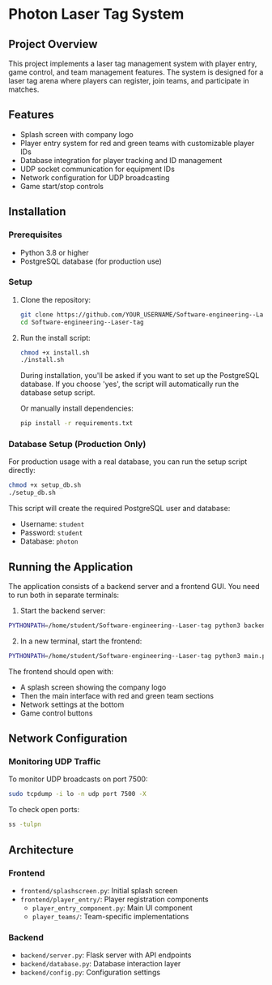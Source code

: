 # Photon Laser Tag System

## Project Overview

This project implements a laser tag management system with player entry, game control, and team management features. The system is designed for a laser tag arena where players can register, join teams, and participate in matches.

## Features

- Splash screen with company logo
- Player entry system for red and green teams with customizable player IDs
- Database integration for player tracking and ID management
- UDP socket communication for equipment IDs
- Network configuration for UDP broadcasting
- Game start/stop controls

## Installation

### Prerequisites

- Python 3.8 or higher
- PostgreSQL database (for production use)

### Setup

1. Clone the repository:
   ```bash
   git clone https://github.com/YOUR_USERNAME/Software-engineering--Laser-tag.git
   cd Software-engineering--Laser-tag
   ```

2. Run the install script:
   ```bash
   chmod +x install.sh
   ./install.sh
   ```

   During installation, you'll be asked if you want to set up the PostgreSQL database.
   If you choose 'yes', the script will automatically run the database setup script.

   Or manually install dependencies:
   ```bash
   pip install -r requirements.txt
   ```

### Database Setup (Production Only)

For production usage with a real database, you can run the setup script directly:

```bash
chmod +x setup_db.sh
./setup_db.sh
```

This script will create the required PostgreSQL user and database:  
- Username: `student`
- Password: `student`
- Database: `photon`

## Running the Application

The application consists of a backend server and a frontend GUI. You need to run both in separate terminals:

1. Start the backend server:
```bash
PYTHONPATH=/home/student/Software-engineering--Laser-tag python3 backend/server.py
```

2. In a new terminal, start the frontend:
```bash
PYTHONPATH=/home/student/Software-engineering--Laser-tag python3 main.py
```

The frontend should open with:
- A splash screen showing the company logo
- Then the main interface with red and green team sections
- Network settings at the bottom
- Game control buttons

## Network Configuration

### Monitoring UDP Traffic

To monitor UDP broadcasts on port 7500:

```bash
sudo tcpdump -i lo -n udp port 7500 -X
```

To check open ports:

```bash
ss -tulpn
```

## Architecture

### Frontend

- `frontend/splashscreen.py`: Initial splash screen
- `frontend/player_entry/`: Player registration components
  - `player_entry_component.py`: Main UI component
  - `player_teams/`: Team-specific implementations

### Backend

- `backend/server.py`: Flask server with API endpoints
- `backend/database.py`: Database interaction layer
- `backend/config.py`: Configuration settings